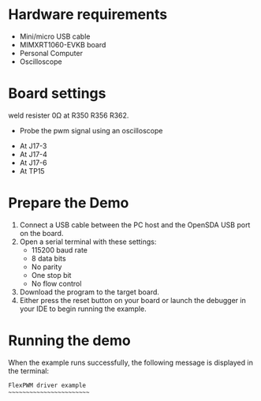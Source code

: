 Hardware requirements
=====================
- Mini/micro USB cable
- MIMXRT1060-EVKB board
- Personal Computer
- Oscilloscope

Board settings
==============
weld resister 0Ω at R350 R356 R362.

* Probe the pwm signal using an oscilloscope
 - At J17-3
 - At J17-4
 - At J17-6
 - At TP15

Prepare the Demo
================
1. Connect a USB cable between the PC host and the OpenSDA USB port on the board.
2. Open a serial terminal with these settings:
    - 115200 baud rate
    - 8 data bits
    - No parity
    - One stop bit
    - No flow control
3. Download the program to the target board.
4. Either press the reset button on your board or launch the debugger in your IDE to begin running the example.

Running the demo
================
When the example runs successfully, the following message is displayed in the terminal:
~~~~~~~~~~~~~~~~~~~~~~~~
FlexPWM driver example
~~~~~~~~~~~~~~~~~~~~~~~
